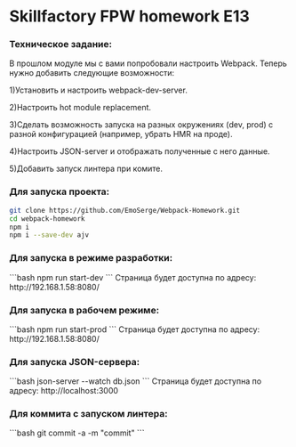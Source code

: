 <h1>Skillfactory FPW homework E13</h1>

<h3>Техническое задание:</h3>

В прошлом модуле мы с вами попробовали настроить Webpack. Теперь нужно добавить следующие возможности:

1)Установить и настроить webpack-dev-server. 

2)Настроить hot module replacement.

3)Сделать возможность запуска на разных окружениях (dev, prod) c разной конфигурацией (например, убрать HMR на проде).

4)Настроить JSON-server и отображать полученные с него данные.

5)Добавить запуск линтера при комите.

<h3>Для запуска проекта:</h3>

```bash
git clone https://github.com/EmoSerge/Webpack-Homework.git
cd webpack-homework
npm i
npm i --save-dev ajv
```

<h3>Для запуска в режиме разработки:</h3>
```bash
npm run start-dev
```
Страница будет доступна по адресу:
http://192.168.1.58:8080/


<h3>Для запуска в рабочем режиме:</h3>
```bash
npm run start-prod
```
Страница будет доступна по адресу:
http://192.168.1.58:8080/

<h3>Для запуска JSON-сервера:</h3>
```bash
json-server --watch db.json
```
Страница будет доступна по адресу:
http://localhost:3000


<h3>Для коммита с запуском линтера:</h3>
```bash
git commit -a -m "commit"
```



